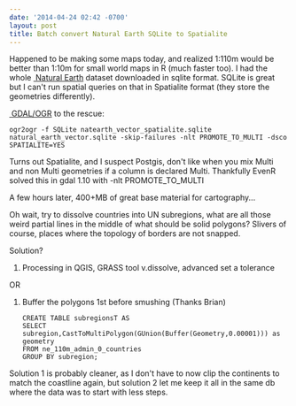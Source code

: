 ```yaml
---
date: '2014-04-24 02:42 -0700'
layout: post
title: Batch convert Natural Earth SQLite to Spatialite
---
```


Happened to be making some maps today, and realized 1:110m would be
better than 1:10m for small world maps in R (much faster too). I had the
whole
<a href="http://www.naturalearthdata.com/" class="ext-link"> Natural
Earth</a> dataset downloaded in sqlite format. SQLite is great but I
can't run spatial queries on that in Spatialite format (they store the
geometries differently).

<a href="http://gdal.org/ogr" class="ext-link"> GDAL/OGR</a> to the
rescue:

``` {.wiki}
ogr2ogr -f SQLite natearth_vector_spatialite.sqlite natural_earth_vector.sqlite -skip-failures -nlt PROMOTE_TO_MULTI -dsco SPATIALITE=YES
```

Turns out Spatialite, and I suspect Postgis, don't like when you mix
Multi and non Multi geometries if a column is declared Multi. Thankfully
EvenR solved this in gdal 1.10 with -nlt PROMOTE\_TO\_MULTI

A few hours later, 400+MB of great base material for cartography...

Oh wait, try to dissolve countries into UN subregions, what are all
those weird partial lines in the middle of what should be solid
polygons? Slivers of course, places where the topology of borders are
not snapped.

Solution?

1.  Processing in QGIS, GRASS tool v.dissolve, advanced set a tolerance

OR

1.  Buffer the polygons 1st before smushing (Thanks Brian)

    ``` {.wiki}
    CREATE TABLE subregionsT AS
    SELECT subregion,CastToMultiPolygon(GUnion(Buffer(Geometry,0.00001))) as geometry
    FROM ne_110m_admin_0_countries
    GROUP BY subregion;
    ```

Solution 1 is probably cleaner, as I don't have to now clip the
continents to match the coastline again, but solution 2 let me keep it
all in the same db where the data was to start with less steps.

